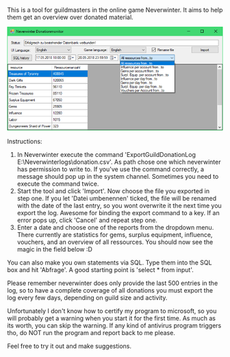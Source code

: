This is a tool for guildmasters in the online game Neverwinter. It aims to help them get an overview over donated material.

![Preview](https://raw.githubusercontent.com/chrisheib/NWO-Donation-Monitor/master/NW-Spendenmonitor/Grafik/preview.png)

Instructions:
1. In Neverwinter execute the command 'ExportGuildDonationLog E:\Neverwinterlogs\donation.csv'. As path chose one which neverwinter has permission to write to. If you've use the command correctly, a message should pop up in the system channel. Sometimes you need to execute the command twice.
2. Start the tool and click 'Import'. Now choose the file you exported in step one. If you let 'Datei umbenennen' ticked, the file will be renamed with the date of the last entry, so you wont overwrite it the next time you export the log. Awesome for binding the export command to a key. If an error pops up, click 'Cancel' and repeat step one.
3. Enter a date and choose one of the reports from the dropdown menu. There currently are statistics for gems, surplus equipment, influence, vouchers, and an overview of all ressources. You should now see the magic in the field below :D

You can also make you own statements via SQL. Type them into the SQL box and hit 'Abfrage'. A good starting point is 'select * from input'.

Please remember neverwinter does only provide the last 500 entries in the log, so to have a complete coverage of all donations you must export the log every few days, depending on guild size and activity.

Unfortunately I don't know how to certify my program to microsoft, so you will probably get a warning when you start it for the first time. As much as its worth, you can skip the warning. If any kind of antivirus program triggers tho, do NOT run the program and report back to me please.

Feel free to try it out and make suggestions.